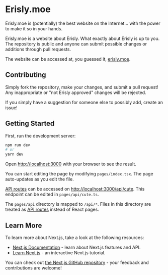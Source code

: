 # Erisly.moe
Erisly.moe is (potentially) the best website on the Internet... with the power to make it so in your hands.

Erisly.moe is a website about Erisly. What exactly about Erisly is up to you. The repository is public and anyone can submit possible changes or additions through pull requests.

The website can be accessed at, you guessed it, [erisly.moe](https://erisly.moe).

## Contributing
Simply fork the repository, make your changes, and submit a pull request! Any inappropriate or "not Erisly approved" changes will be rejected.

If you simply have a suggestion for someone else to possibly add, create an issue!

## Getting Started

First, run the development server:

```bash
npm run dev
# or
yarn dev
```

Open [http://localhost:3000](http://localhost:3000) with your browser to see the result.

You can start editing the page by modifying `pages/index.tsx`. The page auto-updates as you edit the file.

[API routes](https://nextjs.org/docs/api-routes/introduction) can be accessed on [http://localhost:3000/api/cute](http://localhost:3000/api/cute). This endpoint can be edited in `pages/api/cute.ts`.

The `pages/api` directory is mapped to `/api/*`. Files in this directory are treated as [API routes](https://nextjs.org/docs/api-routes/introduction) instead of React pages.

## Learn More

To learn more about Next.js, take a look at the following resources:

- [Next.js Documentation](https://nextjs.org/docs) - learn about Next.js features and API.
- [Learn Next.js](https://nextjs.org/learn) - an interactive Next.js tutorial.

You can check out [the Next.js GitHub repository](https://github.com/vercel/next.js/) - your feedback and contributions are welcome!
